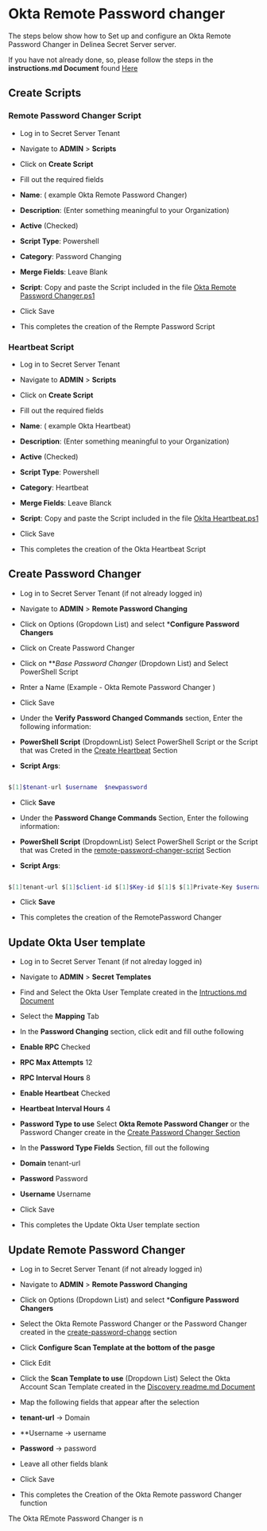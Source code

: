 # Okta Remote Password changer

  

The steps below show how to Set up and configure an Okta Remote Password Changer in Delinea Secret Server server.

  

If you have not already done, so, please follow the steps in the **instructions.md Document** found [Here](../instructions.md)

  

## Create Scripts

  

### Remote Password Changer Script

  

- Log in to Secret Server Tenant

- Navigate to **ADMIN** > **Scripts**

- Click on **Create Script**

- Fill out the required fields

-  **Name**: ( example Okta Remote Password Changer)

-  **Description**: (Enter something meaningful to your Organization)

-  **Active** (Checked)

-  **Script Type**: Powershell

-  **Category**: Password Changing

-  **Merge Fields**: Leave Blank

-  **Script**: Copy and paste the Script included in the file [Okta Remote Password Changer.ps1](./Okta%20Remote%20Password%20Changer.ps1)

- Click Save

- This completes the creation of the Rempte Password Script

  

### Heartbeat Script

  

- Log in to Secret Server Tenant

- Navigate to **ADMIN** > **Scripts**

- Click on **Create Script**

- Fill out the required fields

-  **Name**: ( example Okta Heartbeat)

-  **Description**: (Enter something meaningful to your Organization)

-  **Active** (Checked)

-  **Script Type**: Powershell

-  **Category**: Heartbeat

-  **Merge Fields**: Leave Blanck

-  **Script**: Copy and paste the Script included in the file [Oklta Heartbeat.ps1](./Okta%20Heartbeat.ps1)

- Click Save

- This completes the creation of the Okta Heartbeat Script

  

## Create Password Changer

  

- Log in to Secret Server Tenant (if not already logged in)

- Navigate to **ADMIN** > **Remote Password Changing**

- Click on Options (Gropdown List) and select ***Configure Password Changers**

- Click on Create Password Changer

- Click on ***Base Password Changer* (Dropdown List) and Select PowerShell Script

- Rnter a Name (Example - Okta Remote Password Changer )

- Click Save

- Under the **Verify Password Changed Commands** section, Enter the following information:

-  **PowerShell Script** (DropdownList) Select PowerShell Script or the Script that was Creted in the [Create Heartbeat](#heartbeat-script) Section

-  **Script Args**:

```PowerShell

$[1]$tenant-url $username  $newpassword

```

- Click **Save**

  

- Under the **Password Change Commands** Section, Enter the following information:

-  **PowerShell Script** (DropdownList) Select PowerShell Script or the Script that was Creted in the [remote-password-changer-script](#remote-password-changer-script) Section

-  **Script Args**:

```PowerShell

$[1]tenant-url $[1]$client-id $[1]$Key-id $[1]$ $[1]Private-Key $username  $newpassword

```

- Click **Save**

- This completes the creation of the RemotePassword Changer

  

## Update Okta User template

  

- Log in to Secret Server Tenant (if not alreday logged in)

- Navigate to **ADMIN** > **Secret Templates**

- Find and Select the Okta User Template created in the [Intructions.md Document](../instructions.md)

- Select the **Mapping** Tab

- In the **Password Changing** section, click edit and fill outhe following

-  **Enable RPC** Checked

-  **RPC Max Attempts** 12

-  **RPC Interval Hours** 8

-  **Enable Heartbeat** Checked

-  **Heartbeat Interval Hours** 4

-  **Password Type to use** Select **Okta Remote Password Changer** or the Password Changer create in the [Create Password Changer Section](#create-password-changer)

- In the **Password Type Fields** Section, fill out the following

-  **Domain** tenant-url

-  **Password** Password

-  **Username** Username

- Click Save

- This completes the Update Okta User template section

  

## Update Remote Password Changer

  

- Log in to Secret Server Tenant (if not already logged in)

- Navigate to **ADMIN** > **Remote Password Changing**

- Click on Options (Dropdown List) and select ***Configure Password Changers**

- Select the Okta Remote Password Changer or the Password Changer created in the [create-password-change](#create-password-changer) section

- Click **Configure Scan Template at the bottom of the pasge**

- Click Edit

- Click the **Scan Template to use** (Dropdown List) Select the Okta Account Scan Template created in the [Discovery readme.md Document](../Discovery/readme.md)

- Map the following fields that appear after the selection

-  **tenant-url** -> Domain

- **Username -> username

-  **Password** -> password

- Leave all other fields blank

- Click Save

- This completes the Creation of the Okta Remote password Changer function

  

The Okta REmote Password Changer is n